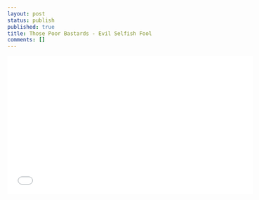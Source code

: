 ```yaml
---
layout: post
status: publish
published: true
title: Those Poor Bastards - Evil Selfish Fool
comments: []
---
```


<iframe width="560" height="315" src="//www.youtube.com/embed/2kFVFzhwkhk" frameborder="0"> </iframe>

